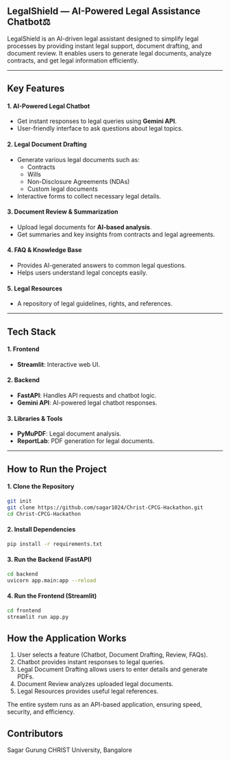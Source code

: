 ## LegalShield — AI-Powered Legal Assistance Chatbot⚖️

LegalShield is an AI-driven legal assistant designed to simplify legal processes by providing instant legal support, document drafting, and document review. It enables users to generate legal documents, analyze contracts, and get legal information efficiently.  

---

## Key Features  

#### **1. AI-Powered Legal Chatbot**  
- Get instant responses to legal queries using **Gemini API**.  
- User-friendly interface to ask questions about legal topics.  

#### **2. Legal Document Drafting**  
- Generate various legal documents such as:  
  - Contracts  
  - Wills  
  - Non-Disclosure Agreements (NDAs)  
  - Custom legal documents  
- Interactive forms to collect necessary legal details.  

#### **3. Document Review & Summarization**  
- Upload legal documents for **AI-based analysis**.  
- Get summaries and key insights from contracts and legal agreements.  

#### **4. FAQ & Knowledge Base**  
- Provides AI-generated answers to common legal questions.  
- Helps users understand legal concepts easily.  

#### **5. Legal Resources**  
- A repository of legal guidelines, rights, and references.  

---

## Tech Stack  

#### **1. Frontend**  
- **Streamlit**: Interactive web UI.  

#### **2. Backend**  
- **FastAPI**: Handles API requests and chatbot logic.  
- **Gemini API**: AI-powered legal chatbot responses.  

#### **3. Libraries & Tools**  
- **PyMuPDF**: Legal document analysis.  
- **ReportLab**: PDF generation for legal documents.  

---

## How to Run the Project  

#### **1. Clone the Repository**  
```sh
git init
git clone https://github.com/sagar1024/Christ-CPCG-Hackathon.git
cd Christ-CPCG-Hackathon
```

#### 2. Install Dependencies
```sh
pip install -r requirements.txt
```

#### 3. Run the Backend (FastAPI)

```sh
cd backend
uvicorn app.main:app --reload
```

#### 4. Run the Frontend (Streamlit)
```sh
cd frontend
streamlit run app.py
```

## How the Application Works
1. User selects a feature (Chatbot, Document Drafting, Review, FAQs).
2. Chatbot provides instant responses to legal queries.
3. Legal Document Drafting allows users to enter details and generate PDFs.
4. Document Review analyzes uploaded legal documents.
5. Legal Resources provides useful legal references.

The entire system runs as an API-based application, ensuring speed, security, and efficiency.

## Contributors

Sagar Gurung
CHRIST University, Bangalore

